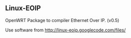 Linux-EOIP
----------

OpenWRT Package to compiler Ethernet Over IP. (v0.5)

Use software from http://linux-eoip.googlecode.com/files/ 

